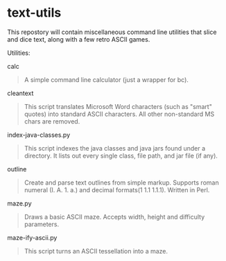# text-utils
This repostory will contain miscellaneous command line utilities that slice and dice text, along with a few retro ASCII games.

Utilities:

calc 
> A simple command line calculator (just a wrapper for bc). 

cleantext 
> This script translates Microsoft Word characters (such as "smart" quotes) into standard ASCII characters.  All other non-standard MS chars are removed.  

index-java-classes.py
> This script indexes the java classes and java jars found under a directory.
It lists out every single class, file path, and jar file (if any).
 

outline 
> Create and parse text outlines from simple markup.  Supports roman numeral (I. A. 1. a.) and decimal formats(1 1.1 1.1.1).  Written in Perl.

maze.py 
> Draws a basic ASCII maze.  Accepts width, height and difficulty parameters.

maze-ify-ascii.py
> This script turns an ASCII tessellation into a maze.
 
